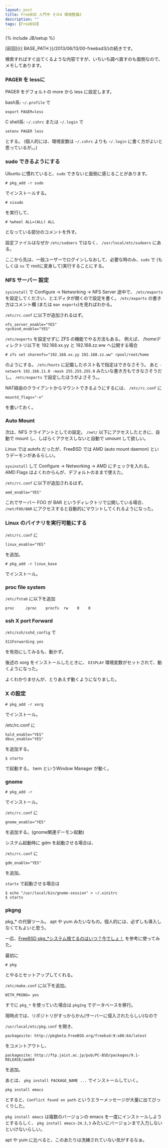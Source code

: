 ```yaml
---
layout: post
title: FreeBSD 入門中 その4 環境整備2
description: ""
tags: [FreeBSD]
---
```

{% include JB/setup %}

[前回]({{ BASE_PATH }}/2013/06/13/00-freebsd3/)の続きです。

検索すればすぐ出てくるような内容ですが、いちいち調べ直すのも面倒なので、メモしてあります。

### PAGER を lessに ###

PAGER をデフォルトの more から less に設定します。

bash系: `~/.profile` で

    export PAGER=less

C shell系: `~/.cshrc` または `~/.login` で

    setenv PAGER less

とする。
(個人的には、環境変数は `~/.cshrc` よりも `~/.login` に書く方がよいと思っているが。。)

### sudo できるようにする ###

Ubuntu に慣れていると、`sudo` できないと面倒に感じることがあります。

    # pkg_add -r sudo

でインストールする。

    # visudo

を実行して、

    # %wheel ALL=(ALL) ALL

となっている部分のコメントを外す。

設定ファイルはなぜか `/etc/sudoers` ではなく、 `/usr/local/etc/sudoers` にある。

ここから先は、一般ユーザーでログインしなおして、必要な時のみ、`sudo` で (もしくは `su` で rootに変身して)実行することにする。

### NFS サーバー 設定 ###

`sysinstall` で Configure -> Networking -> NFS Server
途中で、 `/etc/exports` を設定してください、とエディタが開くので設定を書く。
`/etc/exports` の書き方はコメント欄 (または `man exports`)を見ればわかる。

`/etc/rc.conf` に以下が追加されるはず。

    nfs_server_enable="YES"
    rpcbind_enable="YES"

`/etc/exports` を設定せずに ZFS の機能でやる方法もある。
例えば、 /homeディレクトリ以下を 192.168.xx.yy と 192.168.zz.ww へ公開する場合

    # zfs set sharenfs="192.168.xx.yy 192.168.zz.ww" rpool/root/home

のようにする。
`/etc/hosts` に記載したホスト名で指定はできなさそう。
あと `-network 192.168.11.0 -mask 255.255.255.0` みたいな書き方もできなさそうだし。
 `/etc/exports` で設定したほうがよさそう。。

NAT経由のクライアントからマウントできるようにするには、 `/etc/rc.conf` に

    mountd_flags="-n"

を書いておく。

### Auto Mount ###

次は、NFS クライアントとしての設定。
`/net/` 以下にアクセスしたときに、自動で mount し、しばらくアクセスしないと自動で umount して欲しい。

Linux では autofs だったが、FreeBSD では AMD (auto mount daemon) というデーモンがあるらしい。

`sysinstall` して Configure -> Networking -> AMD にチェックを入れる。
AMD Flags はよくわからんが、デフォルトのままで使えた。

`/etc/rc.conf` に以下が追加されるはず。

    amd_enable="YES"

これでサーバー FOO が BAR というディレクトリで公開している場合、
`/net/FOO/BAR` にアクセスすると自動的にマウントしてくれるようになった。

### Linux のバイナリを実行可能にする

`/etc/rc.conf` に

    linux_enable="YES"

を追加。

    # pkg_add -r linux_base

でインストール。

### proc file system ###

`/etc/fstab` に以下を追加

    proc     /proc    procfs  rw    0    0

### ssh X port Forward ###

`/etc/ssh/sshd_config` で

    X11Forwarding yes

を有効にしてみるも、動かず。

後述の xorg をインストールしたときに、 `DISPLAY` 環境変数がセットされて、動くようになった。

よくわかりませんが、とりあえず動くようになりました。

### X の設定 ####

    # pkg_add -r xorg

でインストール。

/etc/rc.conf に

    hald_enable="YES"
    dbus_enable="YES"

を追加する。

    $ startx

で起動する。 twm というWindow Manager が動く。

### gnome ###

    # pkg_add -r

でインストール。

`/etc/rc.conf` に

    gnome_enable="YES"

を追加する。(gnome関連デーモン起動)

システム起動時に gdm を起動させる場合は、

`/etc/rc.conf` に

    gdm_enable="YES"

を追加。

`startx` で起動させる場合は

    $ echo "/usr/local/bin/gnome-session" > ~/.xinitrc
    $ startx

### pkgng ###

pkg_* の代替ツール。 apt や yum みたいなもの。個人的には、必ずしも導入しなくてもよいと思う。

一応、[FreeBSD pkg_*システム捨てるのはいつ？今でしょ！](http://april.fool.jp/blogs/?p=1947) を参考に使ってみた。

最初に

    # pkg

とやるとセットアップしてくれる。

`/etc/make.conf` に以下を追加。

    WITH_PKGNG= yes

すでに `pkg_*` を使っていた場合は `pkg2ng` でデータベースを移行。

現時点では、リポジトリがすっからかん(サーバーに侵入されたらしい)なので

`/usr/local/etc/pkg.conf` を開き、

    packagesite: http://pkgbeta.FreeBSD.org/freebsd:9:x86:64/latest

をコメントアウトし、

    packagesite: http://ftp.jaist.ac.jp/pub/PC-BSD/packages/9.1-RELEASE/amd64

を追加。

あとは、 `pkg install PACKAGE_NAME ...` でインストールしていく。

    pkg install emacs

とすると、`Conflict found on path` というエラーメッセージが大量に出てびっくりした。

`pkg install emacs` は複数のバージョンの emacs を一度にインストールしようとするらしく、
`pkg install emacs-24.3,3` みたいにバージョンまで入力しないといけないらしい。

apt や yum に比べると、このあたりは洗練されていない気がするなぁ。
